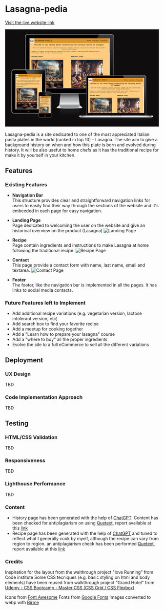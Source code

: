 # Lasagna-pedia

[Visit the live website link](https://claudiosarto.github.io/lasagna-pedia/index.html)

![Responsice Mockup](docs/lasagna-pedia-responsive-mockup.PNG) 

Lasagna-pedia is a site dedicated to one of the most appreciated Italian pasta plates in the world (ranked in top 10) - Lasagna.
The site aim to give a background history on when and how this plate is born and evolved during history. 
It will be also usefut to home chefs as it has the traditional recipe for make it by yourself in your kitchen.

## Features

### Existing Features

- __Navigation Bar__  
    This structure provides clear and straightforward navigation links for users to easily find their way through the sections of the website and it's embeeded in each page for easy navigation.

- __Landing Page__  
    Page dedicated to welcoming the user on the website and give an historical overview on the product (Lasagna)
    ![Landing Page](docs/lasagna-pedia-home.PNG)

- __Recipe__  
    Page contain ingredients and instructions to make Lasagna at home following the traditional recipe. 
    ![Recipe Page](docs/lasagna-pedia-recipe.PNG)

- __Contact__  
    This page provide a contact form with name, last name, email and textarea.
    ![Contact Page](docs/lasagna-pedia-contact.PNG)

- __Footer__  
    The footer, like the navigation bar is implemented in all the pages. It has links to social media contacts.

### Future Features left to Implement

- Add additional recipe variations (e.g. vegetarian version, lactose intolerant version, etc)
- Add search box to find your favorite recipe
- Add a meetup for cooking together
- Add a "Learn how to prepare your lasagna" course
- Add a "where to buy" all the proper ingredients
- Evolve the site to a full eCommerce to sell all the different variations

## Deployment  

### UX Design  
TBD

### Code Implementation Approach  
TBD

## Testing  

### HTML/CSS Validation
TBD

### Responsiveness 
TBD

### Lighthouse Performance
TBD

### Content  

- History page has been generated with the help of [ChatGPT](https://chat.openai.com/). Content has been checked for antiplagiarism on using [Quetext](https://www.quetext.com/), report available at this [link](https://www.quetext.com/results/335349786683fe3a0f42) 
- Recipe page has been generated with the help of [ChatGPT](https://chat.openai.com/) and tuned to reflect what I generally cook by myelf, although the recipe can vary from region to region. an antiplagiarism check has been performed [Quetext](https://www.quetext.com/), report available at this [link](https://www.quetext.com/results/412b3c17cbec008cda94)

### Credits

Inspiration for the layout from the walthrough project "love Running" from Code institute
Some CSS tecniques (e.g. basic styling on html and body elements) have been reused from walkthrough project "Grand Hotel" from [Udemy - CSS Bootcamp - Master CSS (CSS Grid / CSS Flexbox)](https://www.udemy.com/course/css-bootcamp-master-in-css-including-css-grid-flexbox/) 

Icons from [Font Awesome](https://fontawesome.com/)
Fonts from [Google Fonts](https://fonts.google.com/)
Images converted to webp with [Birme](https://www.birme.net/)
